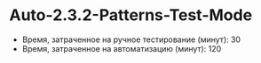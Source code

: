# Auto-2.3.2-Patterns-Test-Mode



* Время, затраченное на ручное тестирование (минут): 30 
* Время, затраченное на автоматизацию (минут): 120
